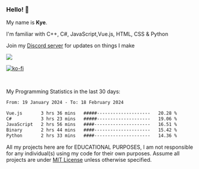 ### Hello! 👋
My name is **Kye**.

I'm familiar with C++, C#, JavaScript,Vue.js, HTML, CSS & Python

Join my [Discord server](https://discord.gg/wjWwSgm7Ra) for updates on things I make

<a href="https://discord.gg/wjWwSgm7Ra"><img src="https://discord.com/api/guilds/1104598508020957244/widget.png?style=banner2"></a>

[![ko-fi](https://ko-fi.com/img/githubbutton_sm.svg)](https://ko-fi.com/Y8Y4D37MY)

<br>

My Programming Statistics in the last 30 days:
<!--START_SECTION:waka-->

```txt
From: 19 January 2024 - To: 18 February 2024

Vue.js       3 hrs 36 mins   #####--------------------   20.28 %
C#           3 hrs 23 mins   #####--------------------   19.06 %
JavaScript   2 hrs 56 mins   ####---------------------   16.51 %
Binary       2 hrs 44 mins   ####---------------------   15.42 %
Python       2 hrs 33 mins   ####---------------------   14.36 %
```

<!--END_SECTION:waka-->

All my projects here are for EDUCATIONAL PURPOSES, I am not responsible for any individual(s) using my code for their own purposes. Assume all projects are under [MIT License](https://opensource.org/licenses/MIT) unless otherwise specified.
